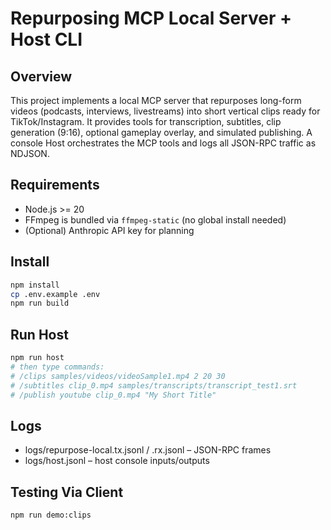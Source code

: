 # Repurposing MCP Local Server + Host CLI

## Overview

This project implements a local MCP server that repurposes long-form videos (podcasts, interviews, livestreams) into short vertical clips ready for TikTok/Instagram. It provides tools for transcription, subtitles, clip generation (9:16), optional gameplay overlay, and simulated publishing. A console Host orchestrates the MCP tools and logs all JSON-RPC traffic as NDJSON.

## Requirements

- Node.js >= 20
- FFmpeg is bundled via `ffmpeg-static` (no global install needed)
- (Optional) Anthropic API key for planning

## Install

```bash
npm install
cp .env.example .env
npm run build
```

## Run Host

```bash
npm run host
# then type commands:
# /clips samples/videos/videoSample1.mp4 2 20 30
# /subtitles clip_0.mp4 samples/transcripts/transcript_test1.srt
# /publish youtube clip_0.mp4 "My Short Title"
```

## Logs

- logs/repurpose-local.tx.jsonl / .rx.jsonl – JSON-RPC frames
- logs/host.jsonl – host console inputs/outputs

## Testing Via Client

```bash
npm run demo:clips
```
